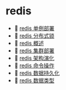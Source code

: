 # redis

* 📄 [redis 单例部署](siyuan://blocks/20231110105237-4madtae)
* 📄 [redis 分布式锁](siyuan://blocks/20231110105237-9gqc4t8)
* 📄 [redis 概述](siyuan://blocks/20231110105237-ygxmj09)
* 📄 [redis 集群部署](siyuan://blocks/20231110105237-dhjyprl)
* 📄 [redis 架构演化](siyuan://blocks/20231110105237-5buk4p8)
* 📄 [redis 命令操作](siyuan://blocks/20231110105237-6gix5ks)
* 📄 [redis 数据持久化](siyuan://blocks/20231110105237-urb1pil)
* 📄 [redis 数据类型](siyuan://blocks/20231110105237-chdm8jc)

‍
